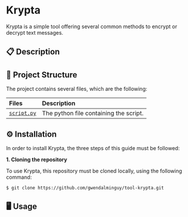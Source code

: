 # Krypta

Krypta is a simple tool offering several common methods to encrypt or decrypt text messages.

## 📋 Description

## 📂 Project Structure

The project contains several files, which are the following:

| Files | Description |
| :---- | :---------- |
| [`script.py`](https://github.com/gwendalminguy/tool-krypta/blob/main/script.py) | The python file containing the script. |

## ⚙️ Installation

In order to install Krypta, the three steps of this guide must be followed:

**1. Cloning the repository**

To use Krypta, this repository must be cloned locally, using the following command:

```
$ git clone https://github.com/gwendalminguy/tool-krypta.git
```

## 🖥️ Usage